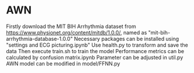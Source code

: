 # AWN
Firstly download the MIT BIH Arrhythmia dataset from https://www.physionet.org/content/mitdb/1.0.0/, named as "mit-bih-arrhythmia-database-1.0.0"
Necessary packages can be installed using "settings and ECG picturing.ipynb"
Use health.py to transform and save the data
Then execute train.sh to train the model
Performance metrics can be calculated by confusion matrix.ipynb
Parameter can be adjusted in util.py
AWN model can be modified in model/FFNN.py
